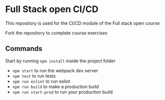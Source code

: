# Full Stack open CI/CD

This repository is used for the CI/CD module of the Full stack open course

Fork the repository to complete course exercises

## Commands

Start by running `npm install` inside the project folder

-   `npm start` to run the webpack dev server
-   `npm test` to run tests
-   `npm run eslint` to run eslint
-   `npm run build` to make a production build
-   `npm run start-prod` to run your production build
